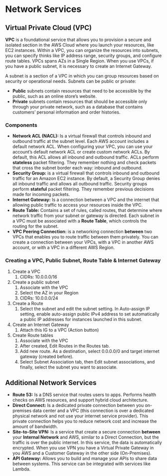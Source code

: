 # Network Services

## Virtual Private Cloud (VPC)

**VPC** is a foundational service that allows you to provision a secure and isolated section in the AWS Cloud where you launch your resources, like EC2 instances. Within a VPC, you can organize the resources into subnets, you can specify thinks like IP address range, security groups, and configure route tables. VPCs spans AZs in a Single Region. When you use VPCs, if you have a public subnet, it is necessary to create an Internet Gateway.

A subnet is a section of a VPC in which you can group resources based on security or operational needs. Subnets can be public or private:

- **Public** subnets contain resources that need to be accessible by the public, such as an online store’s website.
- **Private** subnets contain resources that should be accessible only through your private network, such as a database that contains customers’ personal information and order histories.

### Components

- **Network ACL (NACL):** Is a virtual firewall that controls inbound and outbound traffic at the subnet level. Each AWS account includes a default network ACL. When configuring your VPC, you can use your account’s default network ACL or create custom network ACLs. By default, this ACL allows all inbound and outbound traffic. ACLs perform **stateless** packet filtering. They remember nothing and check packets that cross the subnet border each way: inbound and outbound.
- **Security Group:** is a virtual firewall that controls inbound and outbound traffic for an Amazon EC2 instance. By default, a Security Group denies all inbound traffic and allows all outbound traffic. Security groups perform **stateful** packet filtering. They remember previous decisions made for incoming packets.
- **Internet Gateway:** Is a connection between a VPC and the internet that allowing public traffic to access your resources inside the VPC.
- **Route Table:** Contains a set of rules, called routes, that determine where network traffic from your subnet or gateway is directed. Each subnet in a VPC must be associated with a **Route Table**, which controls the routing for the subnet.
- **VPC Peering Connection:** is a networking connection **between** two VPCs that enables you to route traffic between them privately. You can create a connection between your VPCs, with a VPC in another AWS account, or with a VPC in a different AWS Region.

### Creating a VPC, Public Subnet, Route Table & Internet Gateway

1. Create a VPC
   1. CIDRs: 10.0.0.0/16
2. Create a public subnet
   1. Associate with the VPC
   2. Select the AZ in your Region
   3. CIDRs: 10.0.0.0/24
3. Create a Route
   1. Select the subnet and edit the subnet setting. In Auto-assign IP setting, enable auto-assign public IPv4 address to set automatically a public IP addresses for instances launched in this subnet.
4. Create an Internet Gateway
   1. Attach this IG to a VPC (Action button)
5. Create Route tables
   1. Associate with the VPC
   2. After created, Edit Routes in the Routes tab.
   3. Add new route. As a destination, select 0.0.0.0/0 and target internet gateway (created before).
   4. Select Subnet Association tab, then Edit subnet associations, and finally, select the subnet you want to associate.

## Additional Network Services

- **Route 53:** Is a DNS service that routes users to apps. Performs health checks on AWS resources, and support hybrid cloud architecture.
- **Direct Connect:** Is a dedicated private connection between you on-premises data center and a VPC (this connection is over a dedicated physical network and not use your internet service provider). This private connection helps you to reduce network cost and increase the amount of bandwidth.
- **Site-to-Site VPN:** Is a service that create a secure connection **between** your **Internal Network** and AWS, similar to a Direct Connection, but the traffic is over the public internet. In this service, the data is automatically encrypted. When you use VPN you have a Virtual Private Gateway in you AWS and a Customer Gateway in the other side (On-Premises).
- **API Gateway:** Allows you to build and manage your APIs to share data between systems. This service can be integrated with services like Lambda.
